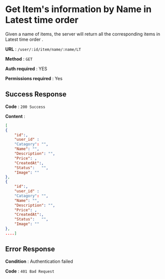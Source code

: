 
# Get Item's information by Name in Latest time order
 
Given a name of items, the server will return all the corresponding items in Latest time order .

**URL** : `/user/:id/item/name/:name/LT`

**Method** : `GET`

**Auth required** : YES

**Permissions required** : Yes

## Success Response

**Code** : `200 Success`

**Content** : 
```json
[
{
    "id":,
    "user_id" : 
	"Catagory": "",  
	"Name": "",  
	"Description": "",  
	"Price": , 
	"CreatedAt":,  
	"Status":   "",
	"Image": ""
},
{
    "id":,
    "user_id" : 
	"Catagory": "",  
	"Name": "",  
	"Description": "",  
	"Price": , 
	"CreatedAt":,  
	"Status":   "",
	"Image": ""
},
....]
```


## Error Response 

**Condition** : Authentication failed

**Code** : `401 Bad Request`
